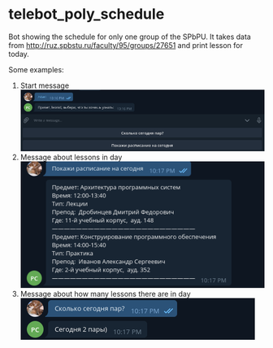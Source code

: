 # telebot_poly_schedule
Bot showing the schedule for only one group of the SPbPU. It takes data from http://ruz.spbstu.ru/faculty/95/groups/27651 and print lesson for today.

Some examples:
1) Start message
![Start message](https://github.com/LeonidVolohov/telebot_poly_schedule/blob/master/screenshot/start_message.png)
2) Message about lessons in day
![Lessons](https://github.com/LeonidVolohov/telebot_poly_schedule/blob/master/screenshot/lessons.png)
3) Message about how many lessons there are in day
![Count lessons](https://github.com/LeonidVolohov/telebot_poly_schedule/blob/master/screenshot/count_lessons.png)
